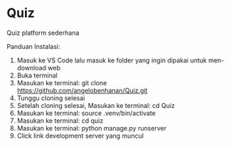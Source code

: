 # Quiz
Quiz platform sederhana

Panduan Instalasi:
1. Masuk ke VS Code lalu masuk ke folder yang ingin dipakai untuk men-download web
2. Buka terminal
3. Masukan ke terminal:  git clone https://github.com/angelobenhanan/Quiz.git
4. Tunggu cloning selesai
5. Setelah cloning selesai, Masukan ke terminal:  cd Quiz 
6. Masukan ke terminal:  source .venv/bin/activate 
7. Masukan ke terminal:  cd quiz 
8. Masukan ke terminal:  python manage.py runserver 
9. Click link development server yang muncul